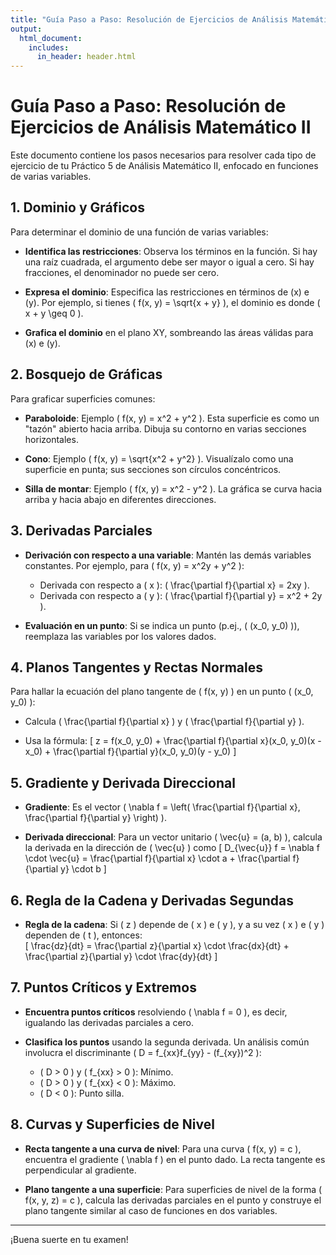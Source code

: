 ```yaml
---
title: "Guía Paso a Paso: Resolución de Ejercicios de Análisis Matemático II"
output:
  html_document:
    includes:
      in_header: header.html
---
```


# Guía Paso a Paso: Resolución de Ejercicios de Análisis Matemático II

Este documento contiene los pasos necesarios para resolver cada tipo de ejercicio de tu Práctico 5 de Análisis Matemático II, enfocado en funciones de varias variables.

## 1. Dominio y Gráficos

Para determinar el dominio de una función de varias variables:

- **Identifica las restricciones**: Observa los términos en la función. Si hay una raíz cuadrada, el argumento debe ser mayor o igual a cero. Si hay fracciones, el denominador no puede ser cero.

- **Expresa el dominio**: Especifica las restricciones en términos de \(x\) e \(y\). Por ejemplo, si tienes \( f(x, y) = \sqrt{x + y} \), el dominio es donde \( x + y \geq 0 \).

- **Grafica el dominio** en el plano XY, sombreando las áreas válidas para \(x\) e \(y\).

## 2. Bosquejo de Gráficas

Para graficar superficies comunes:

- **Paraboloide**: Ejemplo \( f(x, y) = x^2 + y^2 \). Esta superficie es como un "tazón" abierto hacia arriba. Dibuja su contorno en varias secciones horizontales.

- **Cono**: Ejemplo \( f(x, y) = \sqrt{x^2 + y^2} \). Visualízalo como una superficie en punta; sus secciones son círculos concéntricos.

- **Silla de montar**: Ejemplo \( f(x, y) = x^2 - y^2 \). La gráfica se curva hacia arriba y hacia abajo en diferentes direcciones.

## 3. Derivadas Parciales

- **Derivación con respecto a una variable**: Mantén las demás variables constantes. Por ejemplo, para \( f(x, y) = x^2y + y^2 \):

  - Derivada con respecto a \( x \): \( \frac{\partial f}{\partial x} = 2xy \).
  - Derivada con respecto a \( y \): \( \frac{\partial f}{\partial y} = x^2 + 2y \).

- **Evaluación en un punto**: Si se indica un punto (p.ej., \( (x_0, y_0) \)), reemplaza las variables por los valores dados.

## 4. Planos Tangentes y Rectas Normales

Para hallar la ecuación del plano tangente de \( f(x, y) \) en un punto \( (x_0, y_0) \):

- Calcula \( \frac{\partial f}{\partial x} \) y \( \frac{\partial f}{\partial y} \).

- Usa la fórmula: 
  \[
  z = f(x_0, y_0) + \frac{\partial f}{\partial x}(x_0, y_0)(x - x_0) + \frac{\partial f}{\partial y}(x_0, y_0)(y - y_0)
  \]

## 5. Gradiente y Derivada Direccional

- **Gradiente**: Es el vector \( \nabla f = \left( \frac{\partial f}{\partial x}, \frac{\partial f}{\partial y} \right) \).

- **Derivada direccional**: Para un vector unitario \( \vec{u} = (a, b) \), calcula la derivada en la dirección de \( \vec{u} \) como 
  \[
  D_{\vec{u}} f = \nabla f \cdot \vec{u} = \frac{\partial f}{\partial x} \cdot a + \frac{\partial f}{\partial y} \cdot b
  \]

## 6. Regla de la Cadena y Derivadas Segundas

- **Regla de la cadena**: Si \( z \) depende de \( x \) e \( y \), y a su vez \( x \) e \( y \) dependen de \( t \), entonces:  
  \[
  \frac{dz}{dt} = \frac{\partial z}{\partial x} \cdot \frac{dx}{dt} + \frac{\partial z}{\partial y} \cdot \frac{dy}{dt}
  \]

## 7. Puntos Críticos y Extremos

- **Encuentra puntos críticos** resolviendo \( \nabla f = 0 \), es decir, igualando las derivadas parciales a cero.

- **Clasifica los puntos** usando la segunda derivada. Un análisis común involucra el discriminante \( D = f_{xx}f_{yy} - (f_{xy})^2 \):

  - \( D > 0 \) y \( f_{xx} > 0 \): Mínimo.
  - \( D > 0 \) y \( f_{xx} < 0 \): Máximo.
  - \( D < 0 \): Punto silla.

## 8. Curvas y Superficies de Nivel

- **Recta tangente a una curva de nivel**: Para una curva \( f(x, y) = c \), encuentra el gradiente \( \nabla f \) en el punto dado. La recta tangente es perpendicular al gradiente.

- **Plano tangente a una superficie**: Para superficies de nivel de la forma \( f(x, y, z) = c \), calcula las derivadas parciales en el punto y construye el plano tangente similar al caso de funciones en dos variables.

---

¡Buena suerte en tu examen!
